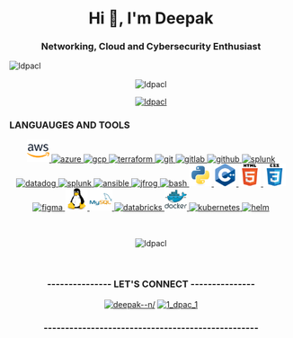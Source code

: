 <h1 align="center">Hi 👋, I'm Deepak</h1>
<h3 align="center">Networking, Cloud and Cybersecurity Enthusiast</h3>

<p align="left"> <img src="https://komarev.com/ghpvc/?username=ldpacl&label=Profile%20views&color=0e75b6&style=flat" alt="ldpacl" /> </p>
<p align="center">

<p align="center"><img align="center" src="https://github-readme-streak-stats.herokuapp.com/?user=ldpacl&" alt="ldpacl" /></p>

<p align="center"><a href="https://github.com/ryo-ma/github-profile-trophy"><img src="https://github-profile-trophy.vercel.app/?username=ldpacl" alt="ldpacl" /></a></p>

<h3 align="left">LANGUAUGES AND TOOLS</h3>
<p align="center"> 
<a href="https://aws.amazon.com" target="_blank" rel="noreferrer"> <img src="https://raw.githubusercontent.com/devicons/devicon/master/icons/amazonwebservices/amazonwebservices-original-wordmark.svg" alt="aws" width="40" height="40"/> </a> 
<a href="https://azure.microsoft.com/en-in/" target="_blank" rel="noreferrer"> <img src="https://www.vectorlogo.zone/logos/microsoft_azure/microsoft_azure-icon.svg" alt="azure" width="40" height="40"/> </a>
<a href="https://cloud.google.com" target="_blank" rel="noreferrer"> <img src="https://www.vectorlogo.zone/logos/google_cloud/google_cloud-icon.svg" alt="gcp" width="40" height="40"/> </a> 
<a href="https://www.terraform.io/" target="_blank" rel="noreferrer"> <img src="https://www.vectorlogo.zone/logos/terraformio/terraformio-icon.svg" alt="terraform" width="40" height="40"/> </a>
<a href="https://git-scm.com/" target="_blank" rel="noreferrer"> <img src="https://www.vectorlogo.zone/logos/git-scm/git-scm-icon.svg" alt="git" width="40" height="40"/> </a>
<a href="https://about.gitlab.com/" target="_blank" rel="noreferrer"> <img src="https://www.vectorlogo.zone/logos/gitlab/gitlab-icon.svg" alt="gitlab" width="40" height="40"/> </a>
<a href="https://github.com" target="_blank" rel="noreferrer"> <img src="https://www.vectorlogo.zone/logos/github/github-icon.svg" alt="github" width="40" height="40"/> </a>
<a href="https://www.splunk.com/" target="_blank" rel="noreferrer"> <img src="https://www.vectorlogo.zone/logos/splunk/splunk-icon.svg" alt="splunk" width="40" height="40"/> </a>
<a href="https://www.datadog-hq.com/" target="_blank" rel="noreferrer"> <img src="https://www.vectorlogo.zone/logos/datadoghq/datadoghq-icon.svg" alt="datadog" width="40" height="40"/> </a>
<a href="https://www.jenkins.io/" target="_blank" rel="noreferrer"> <img src="https://www.vectorlogo.zone/logos/jenkins/jenkins-icon.svg" alt="splunk" width="40" height="40"/> </a>
<a href="https://www.ansible.com/" target="_blank" rel="noreferrer"> <img src="https://www.vectorlogo.zone/logos/ansible/ansible-icon.svg" alt="ansible" width="40" height="40"/> </a>
<a href="https://www.jfrog.com/" target="_blank" rel="noreferrer"> <img src="https://www.vectorlogo.zone/logos/jfrog/jfrog-icon.svg" alt="jfrog" width="40" height="40"/> </a>
<a href="https://www.gnu.org/software/bash/" target="_blank" rel="noreferrer"> <img src="https://www.vectorlogo.zone/logos/gnu_bash/gnu_bash-icon.svg" alt="bash" width="40" height="40"/> </a> 
<a href="https://www.python.org" target="_blank" rel="noreferrer"> <img src="https://raw.githubusercontent.com/devicons/devicon/master/icons/python/python-original.svg" alt="python" width="40" height="40"/> </a> 
<a href="https://www.w3schools.com/cpp/" target="_blank" rel="noreferrer"> <img src="https://raw.githubusercontent.com/devicons/devicon/master/icons/cplusplus/cplusplus-original.svg" alt="cplusplus" width="40" height="40"/> </a> 
<a href="https://www.w3.org/html/" target="_blank" rel="noreferrer"> <img src="https://raw.githubusercontent.com/devicons/devicon/master/icons/html5/html5-original-wordmark.svg" alt="html5" width="40" height="40"/> </a> 
<a href="https://www.w3schools.com/css/" target="_blank" rel="noreferrer"> <img src="https://raw.githubusercontent.com/devicons/devicon/master/icons/css3/css3-original-wordmark.svg" alt="css3" width="40" height="40"/> </a> 
<a href="https://www.figma.com/" target="_blank" rel="noreferrer"> <img src="https://www.vectorlogo.zone/logos/figma/figma-icon.svg" alt="figma" width="40" height="40"/> </a> 
<a href="https://www.linux.org/" target="_blank" rel="noreferrer"> <img src="https://raw.githubusercontent.com/devicons/devicon/master/icons/linux/linux-original.svg" alt="linux" width="40" height="40"/> </a> 
<a href="https://www.mysql.com/" target="_blank" rel="noreferrer"> <img src="https://raw.githubusercontent.com/devicons/devicon/master/icons/mysql/mysql-original-wordmark.svg" alt="mysql" width="40" height="40"/> </a> 
<a href="https://www.databricks.com/" target="_blank" rel="noreferrer"> <img src="https://www.vectorlogo.zone/logos/databricks/databricks-icon.svg" alt="databricks" width="40" height="40"/> </a>
<a href="https://www.docker.com/" target="_blank" rel="noreferrer"> <img src="https://raw.githubusercontent.com/devicons/devicon/master/icons/docker/docker-original-wordmark.svg" alt="docker" width="40" height="40"/> </a> 
<a href="https://kubernetes.io" target="_blank" rel="noreferrer"> <img src="https://www.vectorlogo.zone/logos/kubernetes/kubernetes-icon.svg" alt="kubernetes" width="40" height="40"/> </a> 
<a href="https://www.helm.sh/" target="_blank" rel="noreferrer"> <img src="https://www.vectorlogo.zone/logos/helmsh/helmsh-icon.svg" alt="helm" width="40" height="40"/> </a></p>


<br>
<p align="center"><img align="center" src="https://github-readme-stats.vercel.app/api/top-langs?username=ldpacl&show_icons=true&locale=en&layout=compact" alt="ldpacl" /></p>
<br>

<h3 align="center">--------------- LET'S CONNECT ---------------</h3>
<p align="center">
<a href="https://www.linkedin.com/in/deepak--n/" target="blank"><img align="center" src="https://raw.githubusercontent.com/rahuldkjain/github-profile-readme-generator/master/src/images/icons/Social/linked-in-alt.svg" alt="deepak--n/" height="30" width="40" /></a>
<a href="https://www.hackerrank.com/1_dpac_1" target="blank"><img align="center" src="https://raw.githubusercontent.com/rahuldkjain/github-profile-readme-generator/master/src/images/icons/Social/hackerrank.svg" alt="1_dpac_1" height="30" width="40" /></a>
</p>
<h3 align="center">--------------------------------------------------</h3>
